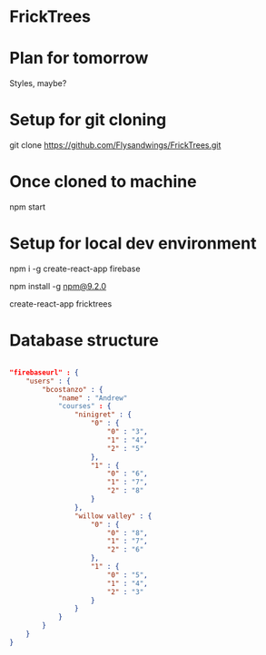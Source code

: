 # FrickTrees

# Plan for tomorrow
Styles, maybe?

# Setup for git cloning
git clone https://github.com/Flysandwings/FrickTrees.git

# Once cloned to machine
npm start

# Setup for local dev environment
npm i -g create-react-app firebase

npm install -g npm@9.2.0

create-react-app fricktrees

# Database structure
```json

"firebaseurl" : {
	"users" : {
		"bcostanzo" : {
			"name" : "Andrew"
			"courses" : {
				"ninigret" : {
					"0" : {
						"0" : "3",
						"1" : "4",
						"2" : "5"
					},
					"1" : {
						"0" : "6",
						"1" : "7",
						"2" : "8"
					}
				},
				"willow valley" : {
					"0" : {
						"0" : "8",
						"1" : "7",
						"2" : "6"
					},
					"1" : {
						"0" : "5",
						"1" : "4",
						"2" : "3"
					}
				}
			}
		}
	}
}
```

